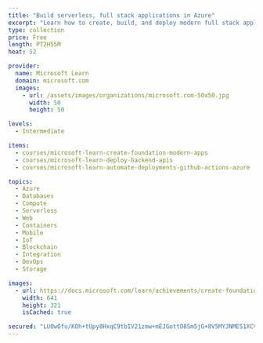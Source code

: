 ```yaml
---
title: "Build serverless, full stack applications in Azure"
excerpt: "Learn how to create, build, and deploy modern full stack applications in Azure by using the language of your choice (Python, Node.js, or .NET) and with a Vue.js frontend. Topics covered include modern database capabilities, CI/CD and DevOps, backend API development, REST, and more. Using a real-world scenario of trying to catch the bus, you will learn how to build a solution that uses Azure SQL Database, Azure Functions, Azure Static Web Apps, Logic Apps, Visual Studio Code, and GitHub Actions."
type: collection
price: Free
length: PT2H55M
heat: 52

provider:
  name: Microsoft Learn
  domain: microsoft.com
  images:
    - url: /assets/images/organizations/microsoft.com-50x50.jpg
      width: 50
      height: 50

levels:
  - Intermediate

items:
  - courses/microsoft-learn-create-foundation-modern-apps
  - courses/microsoft-learn-deploy-backend-apis
  - courses/microsoft-learn-automate-deployments-github-actions-azure

topics:
  - Azure
  - Databases
  - Compute
  - Serverless
  - Web
  - Containers
  - Mobile
  - IoT
  - Blockchain
  - Integration
  - DevOps
  - Storage

images:
  - url: https://docs.microsoft.com/learn/achievements/create-foundation-modern-apps-social.png
    width: 641
    height: 321
    isCached: true

secured: "LU0wOfu/KOh+tUpy8HxqC9tbIV21zmw+mEJGottO8Sm5jG+8V5MYJNMES1XCVWdGbZKwVuzBS8s3LSqzoQuYub0sCbTVtczOdjZYk45NbZlvvt1bWKAkipV//TuGdEFWk0rrC9VT1hqe3vbqJTt5aY1xLg19i2iHIr4vYsqhCk0BzRumAvUWdmJQot9enhnA40iiMzmU48900kWrKgNEO8eEeKOeRhMhgga+r9ETklAOlrDAScqGpwm8A3CLM/OGCBrGqHSt2ELv+g1myBSMf2dgpb0HiDMLQK6c8NwWdILd9c2T2nBdlIGgEihvvLocZ0WF82PGWHJB2EItaEq55xAYjz7Paq+wpQwiZ2+GRnE=;5rwi8vMeB5PfbpyAyRmkYg=="
---
```


